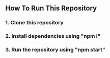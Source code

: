 ## How To Run This Repository

### 1. Clone this repository
### 2. Install dependencies using "npm i"
### 3. Run the repository using "npm start"
